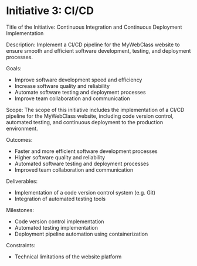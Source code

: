 # Initiative 3: CI/CD
Title of the Initiative: Continuous Integration and Continuous Deployment Implementation

Description: Implement a CI/CD pipeline for the MyWebClass website to ensure smooth and efficient software development, testing, and deployment processes.

Goals:
- Improve software development speed and efficiency
- Increase software quality and reliability
- Automate software testing and deployment processes
- Improve team collaboration and communication

Scope: The scope of this initiative includes the implementation of a CI/CD pipeline for the MyWebClass website, including code version control, automated testing, and continuous deployment to the production environment.

Outcomes:
- Faster and more efficient software development processes
- Higher software quality and reliability
- Automated software testing and deployment processes
- Improved team collaboration and communication

Deliverables:
- Implementation of a code version control system (e.g. Git)
- Integration of automated testing tools 

Milestones:
- Code version control implementation 
- Automated testing implementation 
- Deployment pipeline automation using containerization

Constraints:
- Technical limitations of the website platform
